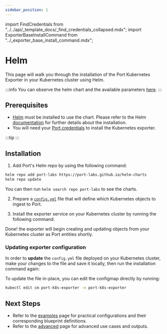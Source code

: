 ```yaml
---
sidebar_position: 1
---
```

import FindCredentials from "../../api/\_template_docs/\_find_credentials_collapsed.mdx";
import ExporterBaseInstallCommand from "../\_exporter_base_install_command.mdx";


# Helm

This page will walk you through the installation of the Port Kubernetes Exporter in your Kubernetes cluster using Helm.

:::info
You can observe the helm chart and the available parameters [here](https://github.com/port-labs/helm-charts/tree/main/charts/port-k8s-exporter).
:::

## Prerequisites

- [Helm](https://helm.sh) must be installed to use the chart. Please refer to the Helm [documentation](https://helm.sh/docs/intro/install/) for further details about the installation.
- You will need your [Port credentials](/build-your-software-catalog/sync-data-to-catalog/api/api.md#find-your-port-credentials) to install the Kubernetes exporter.

:::tip
<FindCredentials />
:::

## Installation

1. Add Port's Helm repo by using the following command:

```bash
helm repo add port-labs https://port-labs.github.io/helm-charts
helm repo update
```

You can then run `helm search repo port-labs` to see the charts.

2. Prepare a [`config.yml`](/build-your-software-catalog/sync-data-to-catalog/kubernetes/#exporter-configyml-file) file that will define which Kubernetes objects to ingest to Port.

3. Install the exporter service on your Kubernetes cluster by running the following command:

   <ExporterBaseInstallCommand />

Done! the exporter will begin creating and updating objects from your Kubernetes cluster as Port entities shortly.

### Updating exporter configuration

In order to **update** the `config.yml` file deployed on your Kubernetes cluster, make your changes to the file and save it locally, then run the installation command again:

<ExporterBaseInstallCommand />

To update the file in-place, you can edit the configmap directly by running:

```bash
kubectl edit cm port-k8s-exporter -n port-k8s-exporter
```

## Next Steps

- Refer to the [examples](/build-your-software-catalog/sync-data-to-catalog/kubernetes/basic-example.md) page for practical configurations and their corresponding blueprint definitions.
- Refer to the [advanced](/build-your-software-catalog/sync-data-to-catalog/kubernetes/advanced.md) page for advanced use cases and outputs.